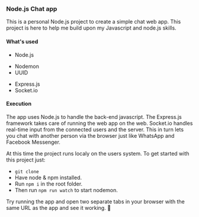 ### Node.js Chat app

This is a personal Node.js project to create a simple chat web app. This project is here to help me build upon my Javascript and node.js skills.

#### What's used

* Node.js
 + Nodemon
 + UUID
* Express.js
* Socket.io

#### Execution

The app uses Node.js to handle the back-end javascript. The Express.js framework takes care of running the web app on the web. Socket.io handles real-time input from the connected users and the server. This in turn lets you chat with another person via the browser just like WhatsApp and Facebook Messenger.

At this time the project runs localy on the users system. To get started with this project just: 
- `git clone`
- Have node & npm installed.
- Run `npm i` in the root folder.
- Then run `npm run watch` to start nodemon.

Try running the app and open two separate tabs in your browser with the same URL as the app and see it working. 🚀